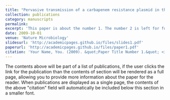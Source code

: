 ```yaml
---
title: "Pervasive transmission of a carbapenem resistance plasmid in the gut microbiota of hospitalized patients"
collection: publications
category: manuscripts
permalink:
excerpt: 'This paper is about the number 1. The number 2 is left for future work.'
date: 2009-10-01
venue: 'Nature Microbiology'
slidesurl: 'http://academicpages.github.io/files/slides1.pdf'
paperurl: 'http://academicpages.github.io/files/paper1.pdf'
citation: 'Your Name, You. (2009). &quot;Paper Title Number 1.&quot; <i>Journal 1</i>. 1(1).'
---
```


The contents above will be part of a list of publications, if the user clicks the link for the publication than the contents of section will be rendered as a full page, allowing you to provide more information about the paper for the reader. When publications are displayed as a single page, the contents of the above "citation" field will automatically be included below this section in a smaller font.
